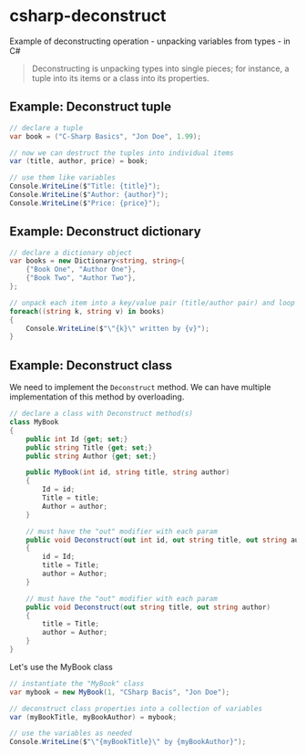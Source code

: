 # csharp-deconstruct
Example of deconstructing operation - unpacking variables from types - in C#

>Deconstructing is unpacking types into single pieces; for instance, a tuple into its items or a class into its properties.

## Example: Deconstruct tuple

```csharp
// declare a tuple
var book = ("C-Sharp Basics", "Jon Doe", 1.99);

// now we can destruct the tuples into individual items
var (title, author, price) = book;

// use them like variables
Console.WriteLine($"Title: {title}");
Console.WriteLine($"Author: {author}");
Console.WriteLine($"Price: {price}");

```

## Example: Deconstruct dictionary

```csharp
// declare a dictionary object
var books = new Dictionary<string, string>{
    {"Book One", "Author One"},
    {"Book Two", "Author Two"},
};

// unpack each item into a key/value pair (title/author pair) and loop through
foreach((string k, string v) in books)
{
    Console.WriteLine($"\"{k}\" written by {v}");
}
```
## Example: Deconstruct class
We need to implement the `Deconstruct` method. We can have multiple implementation of this method by overloading.

```csharp
// declare a class with Deconstruct method(s)
class MyBook
{
    public int Id {get; set;}
    public string Title {get; set;}
    public string Author {get; set;}

    public MyBook(int id, string title, string author)
    {
        Id = id;
        Title = title;
        Author = author;
    }

    // must have the "out" modifier with each param
    public void Deconstruct(out int id, out string title, out string author)
    {
        id = Id;
        title = Title;
        author = Author;
    }

    // must have the "out" modifier with each param
    public void Deconstruct(out string title, out string author)
    {
        title = Title;
        author = Author;
    }
}

```
Let's use the MyBook class

```csharp
// instantiate the "MyBook" class
var mybook = new MyBook(1, "CSharp Bacis", "Jon Doe");

// deconstruct class properties into a collection of variables
var (myBookTitle, myBookAuthor) = mybook;

// use the variables as needed
Console.WriteLine($"\"{myBookTitle}\" by {myBookAuthor}");
```